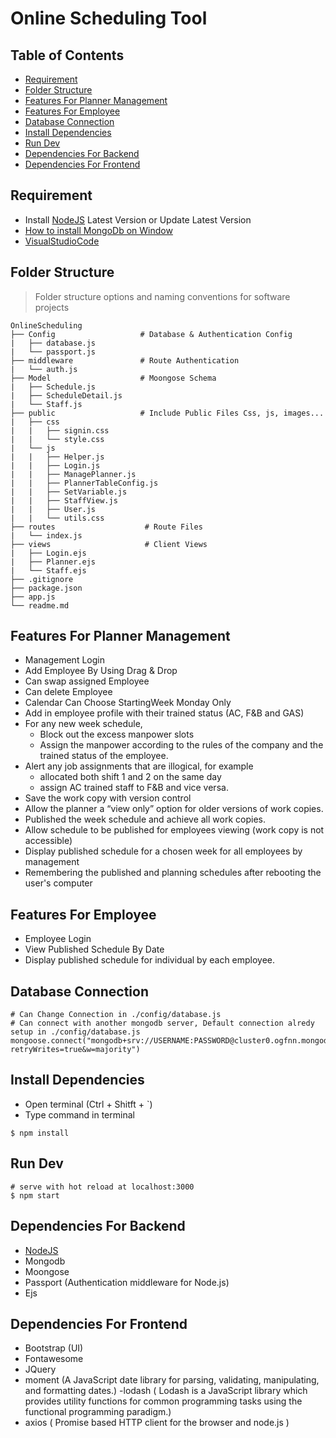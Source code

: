# Online Scheduling Tool

## Table of Contents

- [Requirement](#requirement)
- [Folder Structure](#folder-structure)
- [Features For Planner Management](#features-for-planner-management)
- [Features For Employee](#features-for-employee)
- [Database Connection](#database-connection)
- [Install Dependencies](#install-dependencies)
- [Run Dev](#run-dev)
- [Dependencies For Backend](#dependencies-for-backend)
- [Dependencies For Frontend](#dependencies-for-frontend)

## Requirement
- Install [NodeJS](https://nodejs.org/en/) Latest Version or Update Latest Version
- [How to install MongoDb on Window](https://docs.mongodb.com/manual/tutorial/install-mongodb-on-windows/)
- [VisualStudioCode](https://code.visualstudio.com/)

## Folder Structure

> Folder structure options and naming conventions for software projects
```
OnlineScheduling
├── Config                   # Database & Authentication Config  
|   ├── database.js
|   └── passport.js
├── middleware               # Route Authentication
|   └── auth.js
├── Model                    # Moongose Schema
|   ├── Schedule.js
|   ├── ScheduleDetail.js
|   └── Staff.js
├── public                   # Include Public Files Css, js, images...
|   ├── css
|   |   ├── signin.css
|   |   └── style.css
|   └── js
|   |   ├── Helper.js
|   |   ├── Login.js
|   |   ├── ManagePlanner.js
|   |   ├── PlannerTableConfig.js
|   |   ├── SetVariable.js
|   |   ├── StaffView.js
|   |   ├── User.js
|   |   └── utils.css
├── routes                    # Route Files
|   └── index.js
├── views                     # Client Views
|   ├── Login.ejs
|   ├── Planner.ejs    
|   └── Staff.ejs
├── .gitignore
├── package.json
├── app.js
└── readme.md
```
## Features For Planner Management

- Management Login
- Add Employee By Using Drag & Drop
- Can swap assigned Employee
- Can delete Employee
- Calendar Can Choose StartingWeek Monday Only
- Add in employee profile with their trained status (AC, F&B and GAS)
- For any new week schedule,
  - Block out the excess manpower slots
  - Assign the manpower according to the rules of the company and the trained status of the employee.
- Alert any job assignments that are illogical, for example
  - allocated both shift 1 and 2 on the same day
  - assign AC trained staff to F&B and vice versa.
- Save the work copy with version control
- Allow the planner a “view only” option for older versions of work copies.
- Published the week schedule and achieve all work copies.
- Allow schedule to be published for employees viewing (work copy is not accessible)
- Display published schedule for a chosen week for all employees by management
- Remembering the published and planning schedules after rebooting the user's computer

## Features For Employee

- Employee Login
- View Published Schedule By Date
- Display published schedule for individual by each employee.



## Database Connection

```
# Can Change Connection in ./config/database.js
# Can connect with another mongodb server, Default connection alredy setup in ./config/database.js
mongoose.connect("mongodb+srv://USERNAME:PASSWORD@cluster0.ogfnn.mongodb.net/DATABASE_NAME?retryWrites=true&w=majority")
```
## Install Dependencies

- Open terminal (Ctrl + Shitft + `)
- Type command in terminal
```
$ npm install
```

## Run Dev
```
# serve with hot reload at localhost:3000
$ npm start
```


## Dependencies For Backend

- [NodeJS](https://nodejs.org/en/)
- Mongodb
- Moongose
- Passport (Authentication middleware for Node.js)
- Ejs


## Dependencies For Frontend

- Bootstrap (UI)
- Fontawesome
- JQuery
- moment (A JavaScript date library for parsing, validating, manipulating, and formatting dates.)
-lodash ( Lodash is a JavaScript library which provides utility functions for common programming tasks using the functional programming paradigm.)
- axios ( Promise based HTTP client for the browser and node.js )   